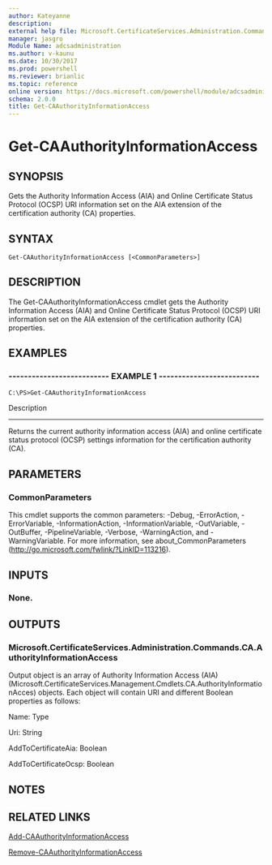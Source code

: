 ```yaml
---
author: Kateyanne
description: 
external help file: Microsoft.CertificateServices.Administration.Commands.dll-Help.xml
manager: jasgro
Module Name: adcsadministration
ms.author: v-kaunu
ms.date: 10/30/2017
ms.prod: powershell
ms.reviewer: brianlic
ms.topic: reference
online version: https://docs.microsoft.com/powershell/module/adcsadministration/get-caauthorityinformationaccess?view=windowsserver2012r2-ps&wt.mc_id=ps-gethelp
schema: 2.0.0
title: Get-CAAuthorityInformationAccess
---
```


# Get-CAAuthorityInformationAccess

## SYNOPSIS
Gets the Authority Information Access (AIA) and Online Certificate Status Protocol (OCSP) URI information set on the AIA extension of the certification authority (CA) properties.

## SYNTAX

```
Get-CAAuthorityInformationAccess [<CommonParameters>]
```

## DESCRIPTION
The Get-CAAuthorityInformationAccess cmdlet gets the Authority Information Access (AIA) and Online Certificate Status Protocol (OCSP) URI information set on the AIA extension of the certification authority (CA) properties.

## EXAMPLES

### -------------------------- EXAMPLE 1 --------------------------
```
C:\PS>Get-CAAuthorityInformationAccess
```

Description

-----------

Returns the current authority information access (AIA) and online certificate status protocol (OCSP) settings information for the certification authority (CA).

## PARAMETERS

### CommonParameters
This cmdlet supports the common parameters: -Debug, -ErrorAction, -ErrorVariable, -InformationAction, -InformationVariable, -OutVariable, -OutBuffer, -PipelineVariable, -Verbose, -WarningAction, and -WarningVariable. For more information, see about_CommonParameters (http://go.microsoft.com/fwlink/?LinkID=113216).

## INPUTS

### None.

## OUTPUTS

### Microsoft.CertificateServices.Administration.Commands.CA.AuthorityInformationAccess
Output object is an array of Authority Information Access (AIA) (Microsoft.CertificateServices.Management.Cmdlets.CA.AuthorityInformationAcces) objects.
Each object will contain URI and different Boolean properties as follows:

Name: Type

Uri: String

AddToCertificateAia: Boolean

AddToCertificateOcsp: Boolean

## NOTES

## RELATED LINKS

[Add-CAAuthorityInformationAccess](./Add-CAAuthorityInformationAccess.md)

[Remove-CAAuthorityInformationAccess](./Remove-CAAuthorityInformationAccess.md)

